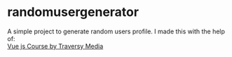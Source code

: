 # randomusergenerator
A simple project to generate random users profile.
I made this with the help of:  
 [Vue js Course by Traversy Media](https://youtu.be/qZXt1Aom3Cs )  

